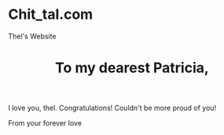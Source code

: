 # Chit_tal.com
<!DOCTYPE html>
<html lang="en">
<head>
    <meta charset="UTF-8">
    <meta name="viewport" content="width=device-width, initial-scale=1.0">
    Thel's Website
</head>
<body>
    <header>
        <h1>To my dearest Patricia,</h1>
    </header>
    <main>
        <p>I love you, thel. Congratulations! Couldn't be more proud of you!</p>
    </main>
    <footer>
        <p>From your forever love</p>
    </footer>
</body>
</html>
